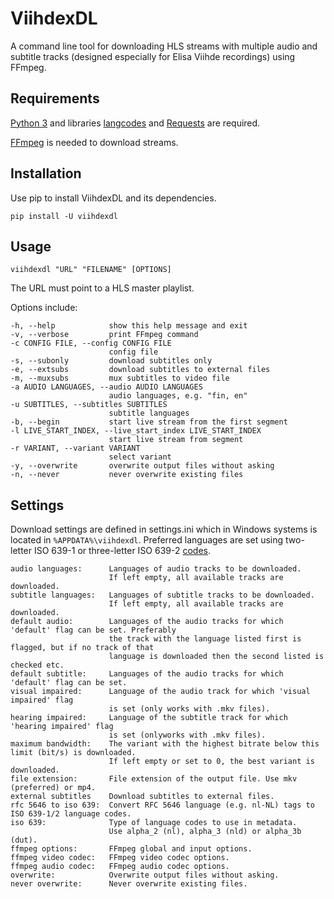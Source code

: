 # ViihdexDL

A command line tool for downloading HLS streams with multiple audio and subtitle tracks (designed especially for Elisa Viihde recordings) using FFmpeg.

## Requirements
[Python 3](https://www.python.org/downloads/) and libraries [langcodes](https://pypi.org/project/langcodes/) and [Requests](https://pypi.org/project/requests/) are required.

[FFmpeg](https://www.ffmpeg.org) is needed to download streams.
## Installation
Use pip to install ViihdexDL and its dependencies.
```
pip install -U viihdexdl
```
## Usage
```
viihdexdl "URL" "FILENAME" [OPTIONS]
```
The URL must point to a HLS master playlist.

Options include:
```
-h, --help            show this help message and exit
-v, --verbose         print FFmpeg command
-c CONFIG FILE, --config CONFIG FILE
                      config file
-s, --subonly         download subtitles only
-e, --extsubs         download subtitles to external files
-m, --muxsubs         mux subtitles to video file
-a AUDIO LANGUAGES, --audio AUDIO LANGUAGES
                      audio languages, e.g. "fin, en"
-u SUBTITLES, --subtitles SUBTITLES
                      subtitle languages
-b, --begin           start live stream from the first segment
-l LIVE_START_INDEX, --live_start_index LIVE_START_INDEX
                      start live stream from segment
-r VARIANT, --variant VARIANT
                      select variant
-y, --overwrite       overwrite output files without asking
-n, --never           never overwrite existing files
```
## Settings
Download settings are defined in settings.ini which in Windows systems is located in `%APPDATA%\viihdexdl`.  Preferred languages are set using two-letter ISO 639-1 or three-letter ISO 639-2 [codes](https://en.wikipedia.org/wiki/List_of_ISO_639-1_codes).
```
audio languages:      Languages of audio tracks to be downloaded.
                      If left empty, all available tracks are downloaded.
subtitle languages:   Languages of subtitle tracks to be downloaded.
                      If left empty, all available tracks are downloaded.
default audio:        Languages of the audio tracks for which 'default' flag can be set. Preferably
                      the track with the language listed first is flagged, but if no track of that
                      language is downloaded then the second listed is checked etc.
default subtitle:     Languages of the audio tracks for which 'default' flag can be set.
visual impaired:      Language of the audio track for which 'visual impaired' flag
                      is set (only works with .mkv files).
hearing impaired:     Language of the subtitle track for which 'hearing impaired' flag
                      is set (onlyworks with .mkv files).
maximum bandwidth:    The variant with the highest bitrate below this limit (bit/s) is downloaded.
                      If left empty or set to 0, the best variant is downloaded.
file extension:       File extension of the output file. Use mkv (preferred) or mp4.
external subtitles    Download subtitles to external files.
rfc 5646 to iso 639:  Convert RFC 5646 language (e.g. nl-NL) tags to ISO 639-1/2 language codes.
iso 639:              Type of language codes to use in metadata.
                      Use alpha_2 (nl), alpha_3 (nld) or alpha_3b (dut).
ffmpeg options:       FFmpeg global and input options.
ffmpeg video codec:   FFmpeg video codec options.
ffmpeg audio codec:   FFmpeg audio codec options.
overwrite:            Overwrite output files without asking.
never overwrite:      Never overwrite existing files.
```
